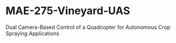 # MAE-275-Vineyard-UAS
Dual Camera-Based Control of a Quadcopter for Autonomous Crop Spraying Applications
